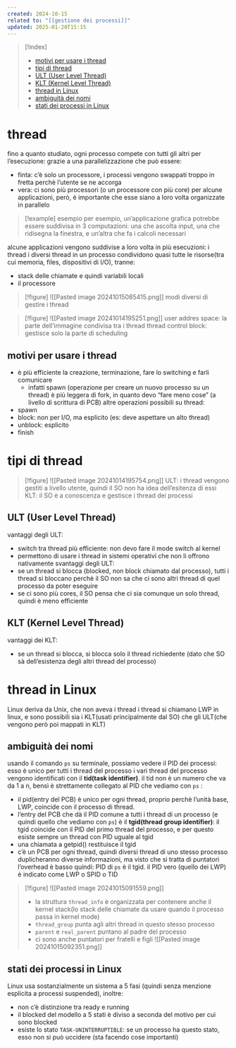 ```yaml
---
created: 2024-10-15
related to: "[[gestione dei processi]]"
updated: 2025-01-20T15:15
---
```

>[!index]
>
>- [motivi per usare i thread](#motivi%20per%20usare%20i%20thread)
>- [tipi di thread](#tipi%20di%20thread)
>- [ULT (User Level Thread)](#ULT%20(User%20Level%20Thread))
>- [KLT (Kernel Level Thread)](#KLT%20(Kernel%20Level%20Thread))
>- [thread in Linux](#thread%20in%20Linux)
>- [ambiguità dei nomi](#ambiguit%C3%A0%20dei%20nomi)
>- [stati dei processi in Linux](#stati%20dei%20processi%20in%20Linux)
# thread
fino a quanto studiato, ogni processo compete con tutti gli altri per l’esecuzione: grazie a una parallelizzazione che può essere:
- finta: c’è solo un processore, i processi vengono swappati troppo in fretta perchè l’utente se ne accorga
- vera: ci sono più processori (o un processore con più core)
per alcune applicazioni, però, è importante che esse siano a loro volta organizzate in parallelo
>[!example] esempio
per esempio, un’applicazione grafica potrebbe essere suddivisa in 3 computazioni: una che ascolta input, una che ridisegna la finestra, e un’altra che fa i calcoli necessari

alcune applicazioni vengono suddivise a loro volta in più esecuzioni: i thread
i diversi thread in un processo condividono quasi tutte le risorse(tra cui memoria, files, dispositivi di I/O), tranne:
- stack delle chiamate e quindi variabili locali
- il processore

>[!figure] ![[Pasted image 20241015085415.png]]
>modi diversi di gestire i thread 

>[!figure] ![[Pasted image 20241014195251.png]]
user addres space: la parte dell’immagine condivisa tra i thread
thread control block: gestisce solo la parte di scheduling
## motivi per usare i thread
- è più efficiente la creazione, terminazione, fare lo switching e farli comunicare
	- infatti spawn (operazione per creare un nuovo processo su un thread) è più leggera di fork, in quanto devo “fare meno cose” (a livello di scrittura di PCB)
altre operazioni possibili su thread:
- spawn 
- block: non per I/O, ma esplicito (es: deve aspettare un alto thread)
- unblock: esplicito
- finish
# tipi di thread
>[!figure] ![[Pasted image 20241014195754.png]]
ULT: i thread vengono gestiti a livello utente, quindi il SO non ha idea dell’esitenza di essi
KLT: il SO è a conoscenza e gestisce i thread dei processi
## ULT (User Level Thread)
vantaggi degli ULT:
- switch tra thread più efficiente: non devo fare il mode switch al kernel
- permettono di usare i thread in sistemi operativi che non li offrono nativamente
svantaggi degli ULT:
- se un thread si blocca (blocked, non block chiamato dal processo), tutti i thread si bloccano perchè il SO non sa che ci sono altri thread di quel processo da poter eseguire
- se ci sono più cores, il SO pensa che ci sia comunque un solo thread, quindi è meno efficiente
## KLT (Kernel Level Thread)
vantaggi dei KLT: 
- se un thread si blocca, si blocca solo il thread richiedente (dato che SO sà dell’esistenza degli altri thread del processo)
# thread in Linux
Linux deriva da Unix, che non aveva i thread
i thread si chiamano LWP in linux, e sono possibili sia i KLT(usati principalmente dal SO) che gli ULT(che vengono però poi mappati in KLT)
## ambiguità dei nomi 
usando il comando `ps` su terminale, possiamo vedere il PID dei processi: esso è unico per tutti i thread del processo
i vari thread del processo vengono identificati con il **tid(task identifier)**. il tid non è un numero che va da 1 a n, bensì è strettamente collegato al PID che vediamo con `ps` :
- il pid(entry del PCB) è unico per ogni thread, proprio perchè l’unità base, LWP, coincide con il processo di thread.
- l’entry del PCB che dà il PID comune a tutti i thread di un processo (e quindi quello che vediamo con `ps`) è il **tgid(thread group identifier)**: il tgid coincide con il PID del primo thread del processo, e per questo esiste sempre un thread con PID uguale al tgid
- una chiamata a getpid() restituisce il tgid
- c’è un PCB per ogni thread, quindi diversi thread di uno stesso processo duplicheranno diverse informazioni, ma visto che si tratta di puntatori l’overhead è basso
quindi: PID di `ps` è il tgid. il PID vero (quello dei LWP) è indicato come LWP o SPID o TID
>[!figure] ![[Pasted image 20241015091559.png]]  
> - la struttura `thread_info` è organizzata per contenere anche il kernel stack(lo stack delle chiamate da usare quando il processo passa in kernel mode)
> - `thread_group` punta agli altri thread in questo stesso processo
> - `parent` e `real_parent` puntano al padre del processo
> - ci sono anche puntatori per fratelli e figli
![[Pasted image 20241015092351.png]]

## stati dei processi in Linux
Linux usa sostanzialmente un sistema a 5 fasi (quindi senza menzione esplicita a processi suspended), inoltre:
- non c’è distinzione tra ready e running
- il blocked del modello a 5 stati è diviso a seconda del motivo per cui sono blocked
- esiste lo stato `TASK-UNINTERRUPTIBLE`: se un processo ha questo stato, esso non si può uccidere (sta facendo cose importanti)